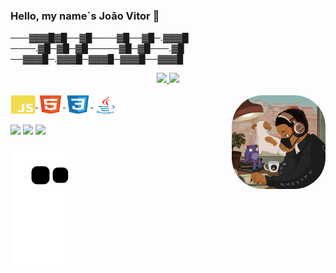 ### Hello, my name´s João Vitor 👋

───▓▓▓█▓█──▓█────▓█──▓█─.▓▓▓█
────.▓█─▓█─▓█─────▓█─▓█───.▓█
──▓▓▓█─.▓▓▓█─▓▓▓█─▓▓▓█──▓▓▓█
<div align="center">
  <a href="https://github.com/JVOA02">
  <img height="180em" src="https://github-readme-stats.vercel.app/api?username=JVOA02&show_icons=true&theme=highcontrast&include_all_commits=true&count_private=true"/>
  <img height="180em" src="https://github-readme-stats.vercel.app/api/top-langs/?username=JVOA02&layout=compact&langs_count=7&theme=highcontrast"/>
</div>
  
<div style="display: inline_block">
  <br>
  <img align="center" alt="JVOA-Js" height="30" width="40" src="https://raw.githubusercontent.com/devicons/devicon/master/icons/javascript/javascript-plain.svg">
  <img align="center" alt="JVOA-HTML" height="30" width="40" src="https://raw.githubusercontent.com/devicons/devicon/master/icons/html5/html5-original.svg">
  <img align="center" alt="JVOA-CSS" height="30" width="40" src="https://raw.githubusercontent.com/devicons/devicon/master/icons/css3/css3-original.svg">
  <img align="center" alt="java" height="30" width="40" src="https://raw.githubusercontent.com/devicons/devicon/master/icons/java/java-original.svg">
  <img align="right" alt="Rafa-pic" height="150" style="border-radius:50px;" src="https://github.com/JVOA02/JVOA02/blob/main/JVOA02_GIF_LOFI.gif">
</div>

<div>
  <br>
  <a href="https://instagram.com/j_vitoroliveira2" target="_blank"><img src="https://img.shields.io/badge/-Instagram-%23E4405F?style=for-the-badge&logo=instagram&logoColor=white" target="_blank"></a>
  <a href = "mailto:joaooliveiraarruda@gmail.com"><img src="https://img.shields.io/badge/-Gmail-%23333?style=for-the-badge&logo=gmail&logoColor=white" target="_blank"></a>
  <a href="https://www.linkedin.com/in/j_vitoroliveira2-45875016a" target="_blank"><img src="https://img.shields.io/badge/-LinkedIn-%230077B5?style=for-the-badge&logo=linkedin&logoColor=white" target="_blank"></a> 
</div>
  
   ![Snake animation](https://github.com/JVOA02/JVOA02/blob/output/github-contribution-grid-snake.svg)
   
